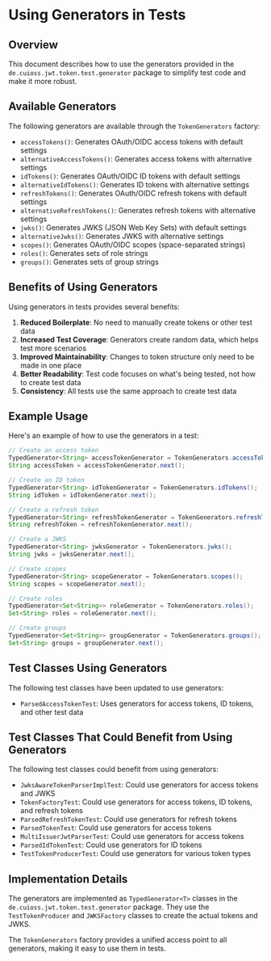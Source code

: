 # Using Generators in Tests

## Overview
This document describes how to use the generators provided in the `de.cuioss.jwt.token.test.generator` package to simplify test code and make it more robust.

## Available Generators

The following generators are available through the `TokenGenerators` factory:

- `accessTokens()`: Generates OAuth/OIDC access tokens with default settings
- `alternativeAccessTokens()`: Generates access tokens with alternative settings
- `idTokens()`: Generates OAuth/OIDC ID tokens with default settings
- `alternativeIdTokens()`: Generates ID tokens with alternative settings
- `refreshTokens()`: Generates OAuth/OIDC refresh tokens with default settings
- `alternativeRefreshTokens()`: Generates refresh tokens with alternative settings
- `jwks()`: Generates JWKS (JSON Web Key Sets) with default settings
- `alternativeJwks()`: Generates JWKS with alternative settings
- `scopes()`: Generates OAuth/OIDC scopes (space-separated strings)
- `roles()`: Generates sets of role strings
- `groups()`: Generates sets of group strings

## Benefits of Using Generators

Using generators in tests provides several benefits:

1. **Reduced Boilerplate**: No need to manually create tokens or other test data
2. **Increased Test Coverage**: Generators create random data, which helps test more scenarios
3. **Improved Maintainability**: Changes to token structure only need to be made in one place
4. **Better Readability**: Test code focuses on what's being tested, not how to create test data
5. **Consistency**: All tests use the same approach to create test data

## Example Usage

Here's an example of how to use the generators in a test:

```java
// Create an access token
TypedGenerator<String> accessTokenGenerator = TokenGenerators.accessTokens();
String accessToken = accessTokenGenerator.next();

// Create an ID token
TypedGenerator<String> idTokenGenerator = TokenGenerators.idTokens();
String idToken = idTokenGenerator.next();

// Create a refresh token
TypedGenerator<String> refreshTokenGenerator = TokenGenerators.refreshTokens();
String refreshToken = refreshTokenGenerator.next();

// Create a JWKS
TypedGenerator<String> jwksGenerator = TokenGenerators.jwks();
String jwks = jwksGenerator.next();

// Create scopes
TypedGenerator<String> scopeGenerator = TokenGenerators.scopes();
String scopes = scopeGenerator.next();

// Create roles
TypedGenerator<Set<String>> roleGenerator = TokenGenerators.roles();
Set<String> roles = roleGenerator.next();

// Create groups
TypedGenerator<Set<String>> groupGenerator = TokenGenerators.groups();
Set<String> groups = groupGenerator.next();
```

## Test Classes Using Generators

The following test classes have been updated to use generators:

- `ParsedAccessTokenTest`: Uses generators for access tokens, ID tokens, and other test data

## Test Classes That Could Benefit from Using Generators

The following test classes could benefit from using generators:

- `JwksAwareTokenParserImplTest`: Could use generators for access tokens and JWKS
- `TokenFactoryTest`: Could use generators for access tokens, ID tokens, and refresh tokens
- `ParsedRefreshTokenTest`: Could use generators for refresh tokens
- `ParsedTokenTest`: Could use generators for access tokens
- `MultiIssuerJwtParserTest`: Could use generators for access tokens
- `ParsedIdTokenTest`: Could use generators for ID tokens
- `TestTokenProducerTest`: Could use generators for various token types

## Implementation Details

The generators are implemented as `TypedGenerator<T>` classes in the `de.cuioss.jwt.token.test.generator` package. They use the `TestTokenProducer` and `JWKSFactory` classes to create the actual tokens and JWKS.

The `TokenGenerators` factory provides a unified access point to all generators, making it easy to use them in tests.